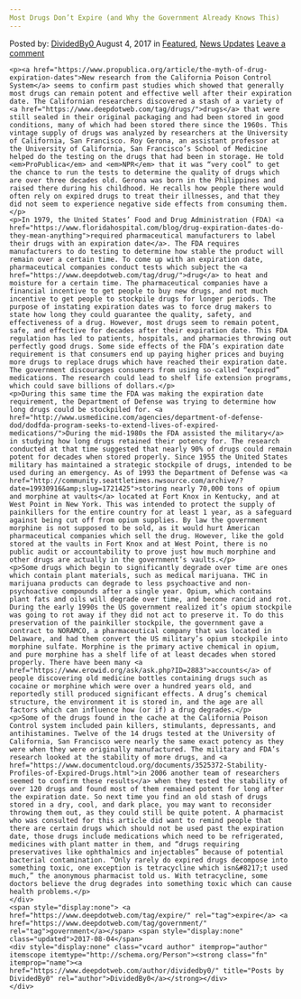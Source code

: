 ```yaml
---
Most Drugs Don’t Expire (and Why the Government Already Knows This)
---
```

<article class="post-listing post-21735 post type-post status-publish format-standard has-post-thumbnail hentry  tag-expire tag-government">
    <div class="post-inner">
        <span>Posted by: <a href="https://www.deepdotweb.com/author/dividedby0/" title="">DividedBy0 </a></span>
    <span>August 4, 2017</span>
    <span>in <a href="https://www.deepdotweb.com/category/deepdot-news/" rel="category tag">Featured</a>, <a href="https://www.deepdotweb.com/category/news-updates/" rel="category tag">News Updates</a></span>
    <span><a href="https://www.deepdotweb.com/2017/08/04/drugs-dont-expire-government-already-knows/#respond">Leave a comment</a></span>
    </p>
    <div class="clear"></div>
    
    <p><a href="https://www.propublica.org/article/the-myth-of-drug-expiration-dates">New research from the California Poison Control System</a> seems to confirm past studies which showed that generally most drugs can remain potent and effective well after their expiration date. The Californian researchers discovered a stash of a variety of <a href="https://www.deepdotweb.com/tag/drugs/">drugs</a> that were still sealed in their original packaging and had been stored in good conditions, many of which had been stored there since the 1960s. This vintage supply of drugs was analyzed by researchers at the University of California, San Francisco. Roy Gerona, an assistant professor at the University of California, San Francisco’s School of Medicine helped do the testing on the drugs that had been in storage. He told <em>ProPublica</em> and <em>NPR</em> that it was “very cool” to get the chance to run the tests to determine the quality of drugs which are over three decades old. Gerona was born in the Philippines and raised there during his childhood. He recalls how people there would often rely on expired drugs to treat their illnesses, and that they did not seem to experience negative side effects from consuming them.</p>
    <p>In 1979, the United States’ Food and Drug Administration (FDA) <a href="https://www.floridahospital.com/blog/drug-expiration-dates-do-they-mean-anything">required pharmaceutical manufacturers to label their drugs with an expiration date</a>. The FDA requires manufacturers to do testing to determine how stable the product will remain over a certain time. To come up with an expiration date, pharmaceutical companies conduct tests which subject the <a href="https://www.deepdotweb.com/tag/drug/">drug</a> to heat and moisture for a certain time. The pharmaceutical companies have a financial incentive to get people to buy new drugs, and not much incentive to get people to stockpile drugs for longer periods. The purpose of instating expiration dates was to force drug makers to state how long they could guarantee the quality, safety, and effectiveness of a drug. However, most drugs seem to remain potent, safe, and effective for decades after their expiration date. This FDA regulation has led to patients, hospitals, and pharmacies throwing out perfectly good drugs. Some side effects of the FDA’s expiration date requirement is that consumers end up paying higher prices and buying more drugs to replace drugs which have reached their expiration date. The government discourages consumers from using so-called “expired” medications. The research could lead to shelf life extension programs, which could save billions of dollars.</p>
    <p>During this same time the FDA was making the expiration date requirement, the Department of Defense was trying to determine how long drugs could be stockpiled for. <a href="http://www.usmedicine.com/agencies/department-of-defense-dod/dodfda-program-seeks-to-extend-lives-of-expired-medications/">During the mid-1980s the FDA assisted the military</a> in studying how long drugs retained their potency for. The research conducted at that time suggested that nearly 90% of drugs could remain potent for decades when stored properly. Since 1955 the United States military has maintained a strategic stockpile of drugs, intended to be used during an emergency. As of 1993 the Department of Defense was <a href="http://community.seattletimes.nwsource.com/archive/?date=19930916&amp;slug=1721425">storing nearly 70,000 tons of opium and morphine at vaults</a> located at Fort Knox in Kentucky, and at West Point in New York. This was intended to protect the supply of painkillers for the entire country for at least 1 year, as a safeguard against being cut off from opium supplies. By law the government morphine is not supposed to be sold, as it would hurt American pharmaceutical companies which sell the drug. However, like the gold stored at the vaults in Fort Knox and at West Point, there is no public audit or accountability to prove just how much morphine and other drugs are actually in the government’s vaults.</p>
    <p>Some drugs which begin to significantly degrade over time are ones which contain plant materials, such as medical marijuana. THC in marijuana products can degrade to less psychoactive and non-psychoactive compounds after a single year. Opium, which contains plant fats and oils will degrade over time, and become rancid and rot. During the early 1990s the US government realized it’s opium stockpile was going to rot away if they did not act to preserve it. To do this preservation of the painkiller stockpile, the government gave a contract to NORAMCO, a pharmaceutical company that was located in Delaware, and had them convert the US military’s opium stockpile into morphine sulfate. Morphine is the primary active chemical in opium, and pure morphine has a shelf life of at least decades when stored properly. There have been many <a href="https://www.erowid.org/ask/ask.php?ID=2883">accounts</a> of people discovering old medicine bottles containing drugs such as cocaine or morphine which were over a hundred years old, and reportedly still produced significant effects. A drug’s chemical structure, the environment it is stored in, and the age are all factors which can influence how (or if) a drug degrades.</p>
    <p>Some of the drugs found in the cache at the California Poison Control system included pain killers, stimulants, depressants, and antihistamines. Twelve of the 14 drugs tested at the University of California, San Francisco were nearly the same exact potency as they were when they were originally manufactured. The military and FDA’s research looked at the stability of more drugs, and <a href="https://www.documentcloud.org/documents/3525372-Stability-Profiles-of-Expired-Drugs.html">in 2006 another team of researchers seemed to confirm these results</a> when they tested the stability of over 120 drugs and found most of them remained potent for long after the expiration date. So next time you find an old stash of drugs stored in a dry, cool, and dark place, you may want to reconsider throwing them out, as they could still be quite potent. A pharmacist who was consulted for this article did want to remind people that there are certain drugs which should not be used past the expiration date, those drugs include medications which need to be refrigerated, medicines with plant matter in them, and “drugs requiring preservatives like ophthalmics and injectables” because of potential bacterial contamination. “Only rarely do expired drugs decompose into something toxic, one exception is tetracycline which isn&#8217;t used much,” the anonymous pharmacist told us. With tetracycline, some doctors believe the drug degrades into something toxic which can cause health problems.</p>
    </div>
    <span style="display:none"> <a href="https://www.deepdotweb.com/tag/expire/" rel="tag">expire</a> <a href="https://www.deepdotweb.com/tag/government/" rel="tag">government</a></span> <span style="display:none" class="updated">2017-08-04</span>
    <div style="display:none" class="vcard author" itemprop="author" itemscope itemtype="http://schema.org/Person"><strong class="fn" itemprop="name"><a href="https://www.deepdotweb.com/author/dividedby0/" title="Posts by DividedBy0" rel="author">DividedBy0</a></strong></div>
    </div>
</article>

